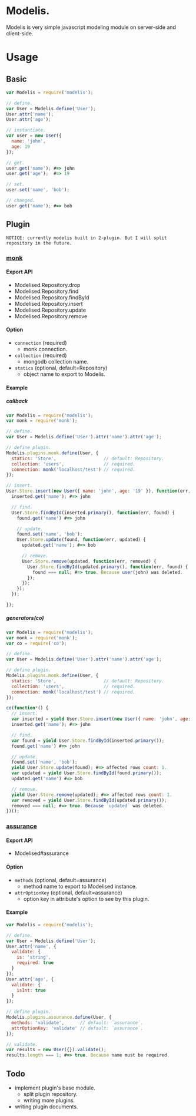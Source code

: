 Modelis.
===========

Modelis is very simple javascript modeling module on server-side and client-side.

Usage
===========

## Basic

```js
var Modelis = require('modelis');

// define.
var User = Modelis.define('User');
User.attr('name');
User.attr('age');

// instantiate.
var user = new User({
  name: 'john',
  age: 19
});

// get.
user.get('name'); #=> john
user.get('age');  #=> 19

// set.
user.set('name', 'bob');

// changed.
user.get('name'); #=> bob
```

## Plugin

```NOTICE: currently modelis built in 2-plugin. But I will split repository in the future.```

### [monk](http://github.com/LearnBoost/monk)

#### Export API

- Modelised.Repository.drop
- Modelised.Repository.find
- Modelised.Repository.findById
- Modelised.Repository.insert
- Modelised.Repository.update
- Modelised.Repository.remove

#### Option

- ```connection``` (required)
  - monk connection.
- ```collection``` (required)
  - mongodb collection name.
- ```statics``` (optional, default=Repository)
  - object name to export to Modelis.

#### Example

##### callback

```js
var Modelis = require('modelis');
var monk = require('monk');

// define.
var User = Modelis.define('User').attr('name').attr('age');

// define plugin.
Modelis.plugins.monk.define(User, {
  statics: 'Store',                  // default: Repository.
  collection: 'users',               // required.
  connection: monk('localhost/test') // required.
});

// insert.
User.Store.insert(new User({ name: 'john', age: '19' }), function(err, inserted) {
  inserted.get('name'); #=> john

  // find.
  User.Store.findById(inserted.primary(), function(err, found) {
    found.get('name') #=> john

    // update.
    found.set('name', 'bob');
    User.Store.update(found, function(err, updated) {
      updated.get('name'); #=> bob

      // remove.
      User.Store.remove(updated, function(err, removed) {
        User.Store.findById(updated.primary(), function(err, found) {
          found === null; #=> true. Because user(john) was deleted.
        });
      });
    });
  });

});
```

##### generators(co)

```js
var Modelis = require('modelis');
var monk = require('monk');
var co = require('co');

// define.
var User = Modelis.define('User').attr('name').attr('age');

// define plugin.
Modelis.plugins.monk.define(User, {
  statics: 'Store',                  // default: Repository.
  collection: 'users',               // required.
  connection: monk('localhost/test') // required.
});

co(function*() {
  // insert.
  var inserted = yield User.Store.insert(new User({ name: 'john', age: '19' }));
  inserted.get('name'); #=> john

  // find.
  var found = yield User.Store.findById(inserted.primary());
  found.get('name') #=> john

  // update.
  found.set('name', 'bob');
  yield User.Store.update(found); #=> affected rows count: 1.
  var updated = yield User.Store.findById(found.primary());
  updated.get('name') #=> bob

  // remove.
  yield User.Store.remove(updated); #=> affected rows count: 1.
  var removed = yield User.Store.findById(updated.primary());
  removed === null; #=> true. Because `updated` was deleted.
})();
```

### [assurance](http://github.com/danmilon/assurance)

#### Export API

- Modelised#assurance

#### Option

- ```methods``` (optional, default=assurance)
  - method name to export to Modelised instance.
- ```attrOptionKey``` (optional, default=assurance)
  - option key in attribute's option to see by this plugin.

#### Example

```js
var Modelis = require('modelis');

// define.
var User = Modelis.define('User');
User.attr('name', {
  validate: {
    is: 'string',
    required: true
  }
});
User.attr('age', {
  validate: {
    isInt: true
  }
});

// define plugin.
Modelis.plugins.assurance.define(User, {
  methods: 'validate',      // default: `assurance`.
  attrOptionKey: 'validate' // default: `assurance`.
});

// validate.
var results = new User({}).validate();
results.length === 1; #=> true. Because name must be required.
```

Todo
-----------
- implement plugin's base module.
  - split plugin repository.
  - writing more plugins.
- writing plugin documents.

